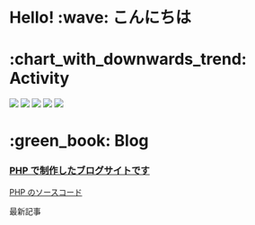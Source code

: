 # Hello! \:wave: こんにちは

# \:chart_with_downwards_trend: Activity

[![](./0-profile-details.svg)](https://github.com/vn7n24fzkq/github-profile-summary-cards)
[![](./1-repos-per-language.svg)](https://github.com/vn7n24fzkq/github-profile-summary-cards) [![](./2-most-commit-language.svg)](https://github.com/vn7n24fzkq/github-profile-summary-cards)
[![](./3-stats.svg)](https://github.com/vn7n24fzkq/github-profile-summary-cards) [![](./4-productive-time.svg)](https://github.com/vn7n24fzkq/github-profile-summary-cards)

# \:green_book: Blog

### [PHP で制作したブログサイトです](http://utan.php.xdomain.jp/blog/)

[PHP のソースコード](https://github.com/OHMORIYUSUKE/Blog-PHP)

最新記事

<!-- BLOG-POST-LIST:START -->

<!-- BLOG-POST-LIST:END -->
